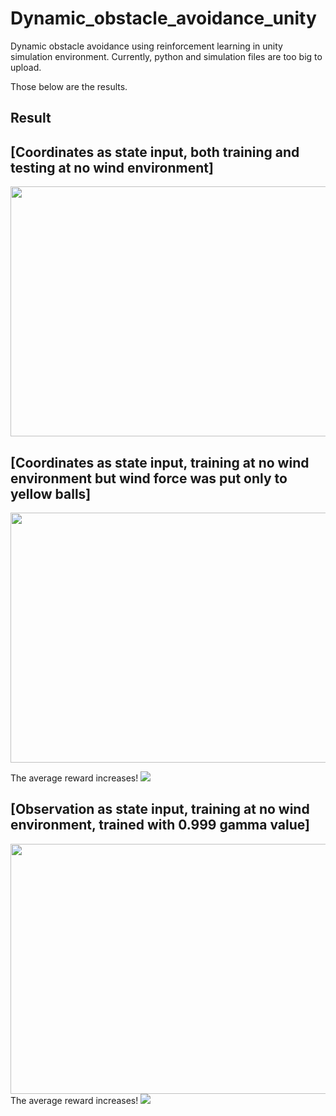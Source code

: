 # Dynamic_obstacle_avoidance_unity
Dynamic obstacle avoidance using reinforcement learning in unity simulation environment. 
Currently, python and simulation files are too big to upload.

Those below are the results.


## Result

## [Coordinates as state input, both training and testing at no wind environment]
<img src = "https://user-images.githubusercontent.com/34183439/34464400-9de9dd8e-eec0-11e7-98f5-4ec50121261a.gif" width="600" height="400">

## [Coordinates as state input, training at no wind environment but wind force was put only to yellow balls]
<img src = "https://user-images.githubusercontent.com/34183439/34464401-9ed128e2-eec0-11e7-8740-b77cf687cc3c.gif" width="600" height="400">

The average reward increases!
<img src = "https://user-images.githubusercontent.com/34183439/34465199-bcc2d8a2-eee6-11e7-976d-86430b1d90c9.PNG">


## [Observation as state input, training at no wind environment, trained with 0.999 gamma value]
<img src = "https://user-images.githubusercontent.com/34183439/34464402-9fc4f3a0-eec0-11e7-920a-9ca67c0ea33b.gif" width="600" height="400">
The average reward increases!
<img src = "https://user-images.githubusercontent.com/34183439/34465215-ecd67e6c-eee7-11e7-8019-1ef09e2dbc47.PNG">
